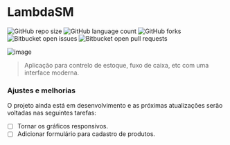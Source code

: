 # LambdaSM

<!---Esses são exemplos. Veja https://shields.io para outras pessoas ou para personalizar este conjunto de escudos. Você pode querer incluir dependências, status do projeto e informações de licença aqui--->

![GitHub repo size](https://img.shields.io/github/repo-size/iuricode/README-template?style=for-the-badge)
![GitHub language count](https://img.shields.io/github/languages/count/iuricode/README-template?style=for-the-badge)
![GitHub forks](https://img.shields.io/github/forks/iuricode/README-template?style=for-the-badge)
![Bitbucket open issues](https://img.shields.io/bitbucket/issues/iuricode/README-template?style=for-the-badge)
![Bitbucket open pull requests](https://img.shields.io/bitbucket/pr-raw/iuricode/README-template?style=for-the-badge)

![image](https://user-images.githubusercontent.com/11366871/162232496-8c431d43-3507-47c9-8335-7b3bae0201e4.png)

> Aplicação para contrelo de estoque, fuxo de caixa, etc com uma interface moderna.

### Ajustes e melhorias

O projeto ainda está em desenvolvimento e as próximas atualizações serão voltadas nas seguintes tarefas:
- [ ] Tornar os gráficos responsivos.
- [ ] Adicionar formulário para cadastro de produtos.
